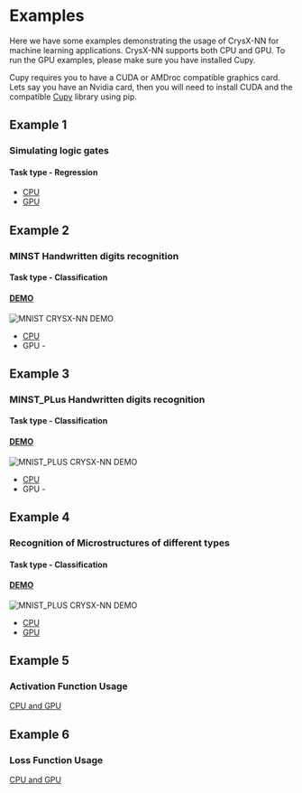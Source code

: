 # Examples
Here we have some examples demonstrating the usage of CrysX-NN for machine learning applications.
CrysX-NN supports both CPU and GPU. To run the GPU examples, please make sure you have installed Cupy.

Cupy requires you to have a CUDA or AMDroc compatible graphics card. 
Lets say you have an Nvidia card, then you will need to install CUDA and the compatible [Cupy](www.cupy.dev) library using pip.

## Example 1
### Simulating logic gates 
#### Task type - Regression

* [CPU](https://github.com/manassharma07/crysx_nn/blob/main/examples/Simulating_Logic_Gates_CPU.ipynb) 
* [GPU](https://github.com/manassharma07/crysx_nn/blob/main/examples/Simulating_Logic_Gates_GPU.ipynb)

## Example 2
### MINST Handwritten digits recognition 
#### Task type - Classification 
#### [DEMO](https://share.streamlit.io/manassharma07/mnist-plus/main/mnist_NN_crysx_app.py) 
![MNIST CRYSX-NN DEMO](https://github.com/manassharma07/crysx_nn/blob/main/demo_gifs/MNIST_CrysX-NN.gif) 

* [CPU](https://github.com/manassharma07/crysx_nn/blob/main/examples/NN_MNIST_orig_from_raw_png_crysx.ipynb)
* GPU -

## Example 3
### MINST_PLus Handwritten digits recognition 
#### Task type - Classification 
#### [DEMO](https://share.streamlit.io/manassharma07/mnist-plus/main/mnist_plus_NN_crysx_app.py) 
![MNIST_PLUS CRYSX-NN DEMO](https://github.com/manassharma07/crysx_nn/blob/main/demo_gifs/MNIST_Plus_CrysX-NN.gif) 

* [CPU](https://github.com/manassharma07/crysx_nn/blob/main/examples/NN_MNIST_plus_from_raw_png_crysx.ipynb) 
* GPU -

## Example 4
### Recognition of Microstructures of different types
#### Task type - Classification
#### [DEMO](https://share.streamlit.io/manassharma07/microstructure_classification_app/main/Microstructure_Classification_CrysX-NN_app.py) 
![MNIST_PLUS CRYSX-NN DEMO](https://github.com/manassharma07/crysx_nn/blob/main/demo_gifs/Microstructure_Classification_CrysX-NN.gif) 

* [CPU](https://github.com/manassharma07/crysx_nn/blob/main/examples/Microstructures_Classification_CPU.ipynb)
* [GPU ](https://github.com/manassharma07/crysx_nn/blob/main/examples/Microstructures_Classification_GPU.ipynb)

## Example 5
### Activation Function Usage
[CPU and GPU](https://github.com/manassharma07/crysx_nn/blob/main/examples/Activation_function_usage.ipynb)

## Example 6
### Loss Function Usage
[CPU and GPU](https://github.com/manassharma07/crysx_nn/blob/main/examples/Loss_function_usage.ipynb)
